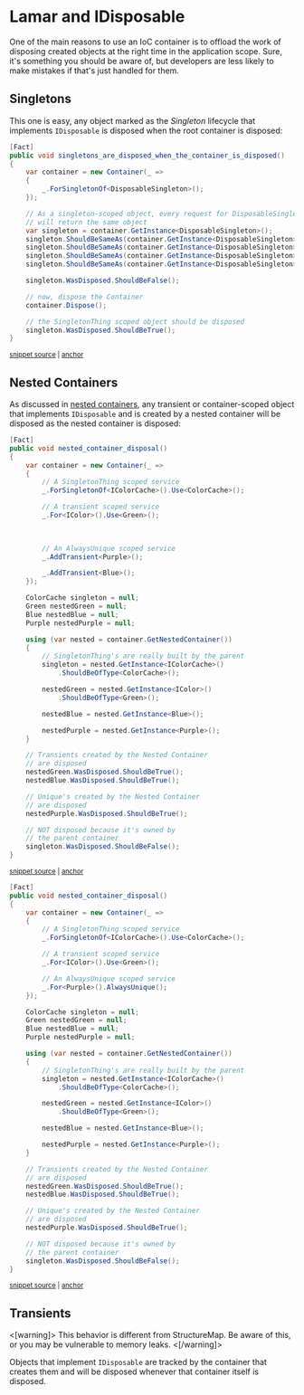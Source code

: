 # Lamar and IDisposable

One of the main reasons to use an IoC container is to offload the work of disposing created objects at the right time in the application scope. Sure, it's something you should be aware of, but developers are less likely to make mistakes if that's just handled for them.

## Singletons

This one is easy, any object marked as the _Singleton_ lifecycle that implements `IDisposable` is disposed when the root container is
disposed:

<!-- snippet: sample_singleton-in-action -->
<a id='snippet-sample_singleton-in-action'></a>
```cs
[Fact]
public void singletons_are_disposed_when_the_container_is_disposed()
{
    var container = new Container(_ =>
    {
        _.ForSingletonOf<DisposableSingleton>();
    });

    // As a singleton-scoped object, every request for DisposableSingleton
    // will return the same object
    var singleton = container.GetInstance<DisposableSingleton>();
    singleton.ShouldBeSameAs(container.GetInstance<DisposableSingleton>());
    singleton.ShouldBeSameAs(container.GetInstance<DisposableSingleton>());
    singleton.ShouldBeSameAs(container.GetInstance<DisposableSingleton>());
    singleton.ShouldBeSameAs(container.GetInstance<DisposableSingleton>());

    singleton.WasDisposed.ShouldBeFalse();

    // now, dispose the Container
    container.Dispose();

    // the SingletonThing scoped object should be disposed
    singleton.WasDisposed.ShouldBeTrue();
}
```
<sup><a href='https://github.com/JasperFx/lamar/blob/master/src/StructureMap.Testing/Acceptance/lifecycle_creation.cs#L22-L48' title='Snippet source file'>snippet source</a> | <a href='#snippet-sample_singleton-in-action' title='Start of snippet'>anchor</a></sup>
<!-- endSnippet -->

## Nested Containers

As discussed in [nested containers](/guide/ioc/nested-containers), any transient or container-scoped object that implements `IDisposable` and is created
by a nested container will be disposed as the nested container is disposed:

<!-- snippet: sample_nested-disposal -->
<a id='snippet-sample_nested-disposal'></a>
```cs
[Fact]
public void nested_container_disposal()
{
    var container = new Container(_ =>
    {
        // A SingletonThing scoped service
        _.ForSingletonOf<IColorCache>().Use<ColorCache>();

        // A transient scoped service
        _.For<IColor>().Use<Green>();

        
        
        // An AlwaysUnique scoped service
        _.AddTransient<Purple>();

        _.AddTransient<Blue>();
    });

    ColorCache singleton = null;
    Green nestedGreen = null;
    Blue nestedBlue = null;
    Purple nestedPurple = null;

    using (var nested = container.GetNestedContainer())
    {
        // SingletonThing's are really built by the parent
        singleton = nested.GetInstance<IColorCache>()
            .ShouldBeOfType<ColorCache>();

        nestedGreen = nested.GetInstance<IColor>()
            .ShouldBeOfType<Green>();

        nestedBlue = nested.GetInstance<Blue>();

        nestedPurple = nested.GetInstance<Purple>();
    }

    // Transients created by the Nested Container
    // are disposed
    nestedGreen.WasDisposed.ShouldBeTrue();
    nestedBlue.WasDisposed.ShouldBeTrue();

    // Unique's created by the Nested Container
    // are disposed
    nestedPurple.WasDisposed.ShouldBeTrue();

    // NOT disposed because it's owned by
    // the parent container
    singleton.WasDisposed.ShouldBeFalse();
}
```
<sup><a href='https://github.com/JasperFx/lamar/blob/master/src/Lamar.Testing/IoC/Acceptance/nested_container.cs#L100-L153' title='Snippet source file'>snippet source</a> | <a href='#snippet-sample_nested-disposal' title='Start of snippet'>anchor</a></sup>
<a id='snippet-sample_nested-disposal-1'></a>
```cs
[Fact]
public void nested_container_disposal()
{
    var container = new Container(_ =>
    {
        // A SingletonThing scoped service
        _.ForSingletonOf<IColorCache>().Use<ColorCache>();

        // A transient scoped service
        _.For<IColor>().Use<Green>();

        // An AlwaysUnique scoped service
        _.For<Purple>().AlwaysUnique();
    });

    ColorCache singleton = null;
    Green nestedGreen = null;
    Blue nestedBlue = null;
    Purple nestedPurple = null;

    using (var nested = container.GetNestedContainer())
    {
        // SingletonThing's are really built by the parent
        singleton = nested.GetInstance<IColorCache>()
            .ShouldBeOfType<ColorCache>();

        nestedGreen = nested.GetInstance<IColor>()
            .ShouldBeOfType<Green>();

        nestedBlue = nested.GetInstance<Blue>();

        nestedPurple = nested.GetInstance<Purple>();
    }

    // Transients created by the Nested Container
    // are disposed
    nestedGreen.WasDisposed.ShouldBeTrue();
    nestedBlue.WasDisposed.ShouldBeTrue();

    // Unique's created by the Nested Container
    // are disposed
    nestedPurple.WasDisposed.ShouldBeTrue();

    // NOT disposed because it's owned by
    // the parent container
    singleton.WasDisposed.ShouldBeFalse();
}
```
<sup><a href='https://github.com/JasperFx/lamar/blob/master/src/StructureMap.Testing/Acceptance/nested_containers.cs#L121-L170' title='Snippet source file'>snippet source</a> | <a href='#snippet-sample_nested-disposal-1' title='Start of snippet'>anchor</a></sup>
<!-- endSnippet -->

## Transients

<[warning]>
This behavior is different from StructureMap. Be aware of this, or you may be vulnerable to memory leaks.
<[/warning]>

Objects that implement `IDisposable` are tracked by the container that creates them and will be disposed whenever that container itself is disposed.
